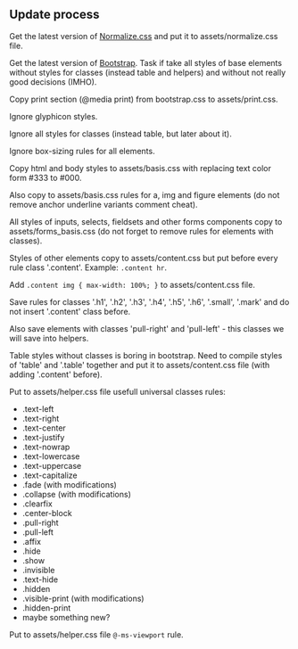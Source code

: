 Update process
--------------

Get the latest version of [Normalize.css](http://github.com/necolas/normalize.css) and put it to assets/normalize.css file.

Get the latest version of [Bootstrap](http://getbootstrap.com/). Task if take all styles of base elements without styles for classes (instead table and helpers) and without not really good decisions (IMHO).

Copy print section (@media print) from bootstrap.css to assets/print.css.

Ignore glyphicon styles.

Ignore all styles for classes (instead table, but later about it).

Ignore box-sizing rules for all elements.

Copy html and body styles to assets/basis.css with replacing text color form #333 to #000.

Also copy to assets/basis.css rules for a, img and figure elements (do not remove anchor underline variants comment cheat).

All styles of inputs, selects, fieldsets and other forms components copy to assets/forms_basis.css (do not forget to remove rules for elements with classes).

Styles of other elements copy to assets/content.css but put before every rule class '.content'. Example: `.content hr`.

Add `.content img { max-width: 100%; }` to assets/content.css file.

Save rules for classes '.h1', '.h2', '.h3', '.h4', '.h5', '.h6', '.small', '.mark' and do not insert '.content' class before.

Also save elements with classes 'pull-right' and 'pull-left' - this classes we will save into helpers.

Table styles without classes is boring in bootstrap. Need to compile styles of 'table' and '.table' together and put it to assets/content.css file (with adding '.content' before).

Put to assets/helper.css file usefull universal classes rules:
* .text-left
* .text-right
* .text-center
* .text-justify
* .text-nowrap
* .text-lowercase
* .text-uppercase
* .text-capitalize
* .fade (with modifications)
* .collapse (with modifications)
* .clearfix
* .center-block
* .pull-right
* .pull-left
* .affix
* .hide
* .show
* .invisible
* .text-hide
* .hidden
* .visible-print (with modifications)
* .hidden-print
* maybe something new?

Put to assets/helper.css file `@-ms-viewport` rule.